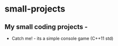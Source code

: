 # small-projects
## My small coding projects -

- Catch me! -  its a simple console game (C++11 std)
